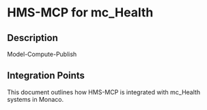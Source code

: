 # HMS-MCP for mc_Health

## Description

Model-Compute-Publish

## Integration Points

This document outlines how HMS-MCP is integrated with mc_Health systems in Monaco.
